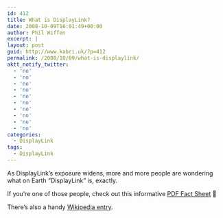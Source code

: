 ```yaml
---
id: 412
title: What is DisplayLink?
date: 2008-10-09T16:01:49+00:00
author: Phil Wiffen
excerpt: |
layout: post
guid: http://www.kabri.uk/?p=412
permalink: /2008/10/09/what-is-displaylink/
aktt_notify_twitter:
  - 'no'
  - 'no'
  - 'no'
  - 'no'
  - 'no'
  - 'no'
  - 'no'
  - 'no'
  - 'no'
  - 'no'
categories:
  - DisplayLink
tags:
  - DisplayLink
---
```

As DisplayLink&#8217;s exposure widens, more and more people are wondering what on Earth &#8220;DisplayLink&#8221; is, exactly.

If you&#8217;re one of those people, check out this informative [PDF Fact Sheet](http://www.displaylink.com/pdf/displaylink_factsheet.pdf) 🙂

There&#8217;s also a handy [Wikipedia entry](http://en.wikipedia.org/wiki/DisplayLink).